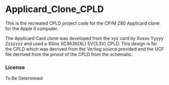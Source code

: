 # Applicard_Clone_CPLD

This is the recreated CPLD project code for the CP/M Z80 Applicard clone for the Apple II computer. 

The Applicard Card clone was developed from the xyz card by Xxxxx Yyyyy Zzzzzzz and used a Xilinx XC9536(XL) 5V(3.3V)
CPLD. This design is for the CPLD which was derrived from the Verilog source provided and the UCF file derrived from the pinout
of the CPLD from the schematic.

### License

To Be Determined 




